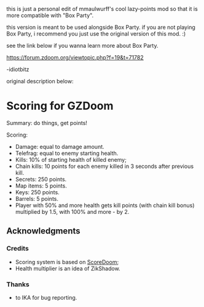 this is just a personal edit of mmaulwurff's cool lazy-points mod so that it is more compatible with "Box Party".

this version is meant to be used alongside Box Party. if you are not playing Box Party, i recommend you just use the original version of this mod. :)

see the link below if you wanna learn more about Box Party.

https://forum.zdoom.org/viewtopic.php?f=19&t=71782

-idiotbitz


original description below:
# Scoring for GZDoom

Summary: do things, get points!

Scoring:

- Damage: equal to damage amount.
- Telefrag: equal to enemy starting health.
- Kills: 10% of starting health of killed enemy;
- Chain kills: 10 points for each enemy killed in 3 seconds after previous kill.
- Secrets: 250 points.
- Map items: 5 points.
- Keys: 250 points.
- Barrels: 5 points.
- Player with 50% and more health gets kill points (with chain kill bonus) multiplied by 1.5,
  with 100% and more - by 2.

## Acknowledgments

### Credits

- Scoring system is based on [ScoreDoom](https://zdoom.org/wiki/ScoreDoom);
- Health multiplier is an idea of ZikShadow.

### Thanks

- to IKA for bug reporting.
